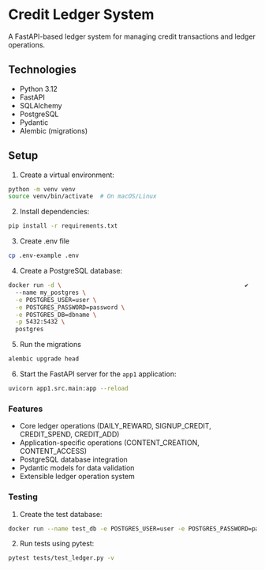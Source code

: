 # Credit Ledger System

A FastAPI-based ledger system for managing credit transactions and ledger operations.

## Technologies

- Python 3.12
- FastAPI
- SQLAlchemy
- PostgreSQL
- Pydantic
- Alembic (migrations)

## Setup

1. Create a virtual environment:
```bash
python -m venv venv
source venv/bin/activate  # On macOS/Linux
```
2. Install dependencies:

```bash
pip install -r requirements.txt
```

3. Create .env file
```bash
cp .env-example .env
```

4. Create a PostgreSQL database:
```bash
docker run -d \                                                    ✔
  --name my_postgres \
  -e POSTGRES_USER=user \
  -e POSTGRES_PASSWORD=password \
  -e POSTGRES_DB=dbname \
  -p 5432:5432 \
  postgres
```

5. Run the migrations
```bash
alembic upgrade head
```

6. Start the FastAPI server for the `app1` application:
```bash
uvicorn app1.src.main:app --reload
```


### Features
* Core ledger operations (DAILY_REWARD, SIGNUP_CREDIT, CREDIT_SPEND, CREDIT_ADD)
* Application-specific operations (CONTENT_CREATION, CONTENT_ACCESS)
* PostgreSQL database integration
* Pydantic models for data validation
* Extensible ledger operation system

### Testing

1. Create the test database:
```bash
docker run --name test_db -e POSTGRES_USER=user -e POSTGRES_PASSWORD=password -e POSTGRES_DB=test_db -p 5432:5432 -d postgres
```
2. Run tests using pytest:
```bash
pytest tests/test_ledger.py -v
```
